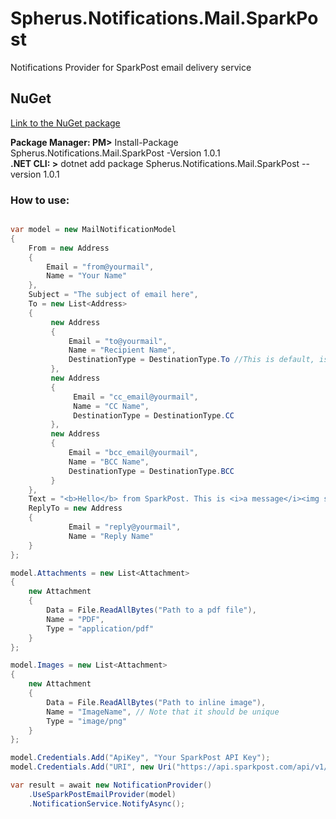 # Spherus.Notifications.Mail.SparkPost
Notifications Provider for SparkPost email delivery service

## NuGet

[Link to the NuGet package](https://www.nuget.org/packages/Spherus.Notifications.Mail.SparkPost)

**Package Manager: PM>** Install-Package Spherus.Notifications.Mail.SparkPost -Version 1.0.1 <br />
**.NET CLI: >** dotnet add package Spherus.Notifications.Mail.SparkPost --version 1.0.1

### How to use:

```csharp

var model = new MailNotificationModel
{
    From = new Address
    {
        Email = "from@yourmail",
        Name = "Your Name"
    },
    Subject = "The subject of email here",
    To = new List<Address>
    {
         new Address
         {
             Email = "to@yourmail",
             Name = "Recipient Name",
             DestinationType = DestinationType.To //This is default, is not mandatory
         },
         new Address
         {
              Email = "cc_email@yourmail",
              Name = "CC Name",
              DestinationType = DestinationType.CC
         },
         new Address
         {
             Email = "bcc_email@yourmail",
             Name = "BCC Name",
             DestinationType = DestinationType.BCC
         }
    },
    Text = "<b>Hello</b> from SparkPost. This is <i>a message</i><img src='cid:ImageName' />",
    ReplyTo = new Address 
    { 
             Email = "reply@yourmail", 
             Name = "Reply Name" 
    }
};

model.Attachments = new List<Attachment>
{
    new Attachment
    {
        Data = File.ReadAllBytes("Path to a pdf file"),
        Name = "PDF",
        Type = "application/pdf"
    }
};

model.Images = new List<Attachment>
{
    new Attachment
    {
        Data = File.ReadAllBytes("Path to inline image"),
        Name = "ImageName", // Note that it should be unique
        Type = "image/png"
    }
};

model.Credentials.Add("ApiKey", "Your SparkPost API Key");
model.Credentials.Add("URI", new Uri("https://api.sparkpost.com/api/v1/transmissions"));

var result = await new NotificationProvider()
    .UseSparkPostEmailProvider(model)
    .NotificationService.NotifyAsync();

```
